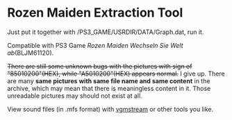 # Rozen Maiden Extraction Tool

Just put it together with \/PS3\_GAME\/USRDIR\/DATA\/Graph.dat, run it.

Compatible with PS3 Game _Rozen Maiden Wechseln Sie Welt ab_(BLJM61120).

~~There are still some unknown bugs with the pictures with sign of "85010200"(HEX), while "A5010200"(HEX) appears normal.~~ I give up. There are many **same pictures with same file name and same content** in the archive, which may mean that there is meaningless content in it. Those unreadable pictures may should not exist at all.

View sound files (in .mfs format) with [vgmstream](https://github.com/vgmstream/vgmstream) or other tools you like.